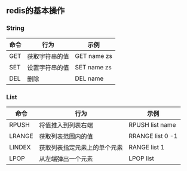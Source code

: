 ## redis的基本操作

### String

| 命令 | 行为           | 示例        |
| ---- | -------------- | ----------- |
| GET  | 获取字符串的值 | GET name zs |
| SET  | 设置字符串的值 | SET name zs |
| DEL  | 删除           | DEL name    |

### List

| 命令   | 行为                         | 示例             |
| ------ | ---------------------------- | ---------------- |
| RPUSH  | 将值推入到列表右端           | RPUSH list name  |
| LRANGE | 获取列表范围内的值           | RRANGE list 0 -1 |
| LINDEX | 获取列表指定元素上的单个元素 | RANGE list 1     |
| LPOP   | 从左端弹出一个元素           | LPOP list        |

